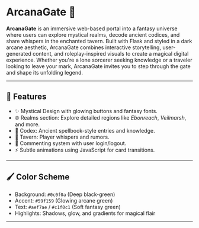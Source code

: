 # ArcanaGate 🌟

**ArcanaGate** is an immersive web-based portal into a fantasy universe where users can explore mystical realms, 
decode ancient codices, and share whispers in the enchanted tavern. Built with Flask and styled in a dark arcane aesthetic,
ArcanaGate combines interactive storytelling, user-generated content, and roleplay-inspired visuals to create a magical digital experience. 
Whether you're a lone sorcerer seeking knowledge or a traveler looking to leave your mark, 
ArcanaGate invites you to step through the gate and shape its unfolding legend.

---

## 📄 Features

- ✨ Mystical Design with glowing buttons and fantasy fonts.
- 🌐 Realms section: Explore detailed regions like *Ebonreach*, *Veilmarsh*, and more.
- 📖 Codex: Ancient spellbook-style entries and knowledge.
- 🍻 Tavern: Player whispers and rumors.
- 💬 Commenting system with user login/logout.
- ⚡ Subtle animations using JavaScript for card transitions.

---

## 🖌️ Color Scheme
- Background: `#0c0f0a` (Deep black-green)
- Accent: `#59f159` (Glowing arcane green)
- Text: `#aef7ae` / `#c1f0c1` (Soft fantasy green)
- Highlights: Shadows, glow, and gradients for magical flair

---
